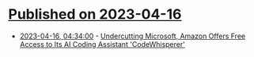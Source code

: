 # [Published on 2023-04-16](index.md)

* [2023-04-16, 04:34:00](https://developers.slashdot.org/story/23/04/15/2333244/undercutting-microsoft-amazon-offers-free-access-to-its-ai-coding-assistant-codewhisperer?utm_source=rss1.0mainlinkanon&utm_medium=feed) - [Undercutting Microsoft, Amazon Offers Free Access to Its AI Coding Assistant 'CodeWhisperer' ](https://developers.slashdot.org/story/23/04/15/2333244/undercutting-microsoft-amazon-offers-free-access-to-its-ai-coding-assistant-codewhisperer?utm_source=rss1.0mainlinkanon&utm_medium=feed)

